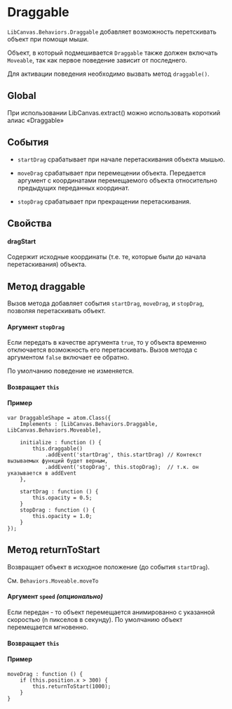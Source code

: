 Draggable
=========

`LibCanvas.Behaviors.Draggable` добавляет возможность перетскивать объект при помощи мыши.

Объект, в который подмешивается `Draggable` также должен включать `Moveable`, так как первое поведение зависит
от последнего.

Для активации поведения необходимо вызвать метод `draggable()`.

## Global

При использовании LibCanvas.extract() можно использовать короткий алиас «Draggable»

## События

* `startDrag` срабатывает при начале перетаскивания объекта мышью.

* `moveDrag` срабатывает при перемещении объекта. Передается аргумент с координатами перемещаемого объекта относительно
  предыдущих переданных координат.

* `stopDrag` срабатывает при прекращении перетаскивания.

## Свойства

#### dragStart

Содержит исходные координаты (т.е. те, которые были до начала перетаскивания) объекта.

## Метод draggable

Вызов метода добавляет события `startDrag`, `moveDrag`, и `stopDrag`, позволяя перетаскивать объект.

#### Аргумент `stopDrag`

Если передать в качестве аргумента `true`, то у объекта временно отключается возможность его перетаскивать.
Вызов метода с аргументом `false` включает ее обратно.

По умолчанию поведение не изменяется.

#### Возвращает `this`

#### Пример

    var DraggableShape = atom.Class({
        Implements : [LibCanvas.Behaviors.Draggable, LibCanvas.Behaviors.Moveable],

        initialize : function () {
            this.draggable()
                .addEvent('startDrag', this.startDrag) // Контекст вызываемых функций будет верным,
                .addEvent('stopDrag', this.stopDrag);  // т.к. он указывается в addEvent
        },

        startDrag : function () {
            this.opacity = 0.5;
        }
        stopDrag : function () {
            this.opacity = 1.0;
        }
    });

## Метод returnToStart

Возвращает объект в исходное положение (до события `startDrag`).

См. `Behaviors.Moveable.moveTo`

#### Аргумент `speed` *(опционально)*

Если передан - то объект перемещается анимированно с указанной скоростью (n пикселов в секунду).
По умолчанию объект перемещается мгновенно.

#### Возвращает `this`

#### Пример

    moveDrag : function () {
        if (this.position.x > 300) {
            this.returnToStart(1000);
        }
    }

